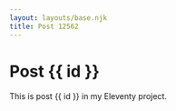 ```yaml
---
layout: layouts/base.njk
title: Post 12562
---
```


# Post {{ id }}

This is post {{ id }} in my Eleventy project.
